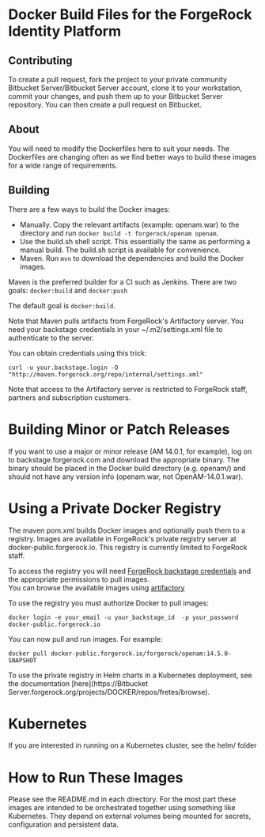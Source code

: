 # Docker Build Files for the ForgeRock Identity Platform

## Contributing 

To create a pull request, fork the project to your private community Bitbucket Server/Bitbucket 
Server account, clone it to your workstation, commit your changes, and push them
up to your Bitbucket Server repository. You can then create a pull request on 
Bitbucket.

## About

You will need to modify the Dockerfiles here to suit your needs. The Dockerfiles
are changing often as we find better ways to build these images for a wide range
 of requirements. 


## Building

There are a few ways to build the Docker images:

* Manually. Copy the relevant artifacts (example: openam.war) to the directory
and run ```docker build -t forgerock/openam openam```.
* Use the build.sh shell script. This essentially the same as 
performing a manual build. The build.sh script
is available for convenience. 
* Maven. Run  ``mvn`` to download the dependencies and build the Docker images.

Maven is the preferred builder for a CI such as Jenkins. There are two goals:
`docker:build` and  `docker:push`

The default goal is `docker:build`.

Note that Maven pulls artifacts from ForgeRock's Artifactory server. You need
your backstage credentials in your ~/.m2/settings.xml file to authenticate to the server.  

You can obtain credentials using this trick:
```
curl -u your.backstage.login -O "http://maven.forgerock.org/repo/internal/settings.xml" 
```
Note that access to the Artifactory server is restricted to ForgeRock staff, partners and subscription customers.


# Building Minor or Patch Releases

If you want to use a major or minor release (AM 14.0.1, for example), log on to
backstage.forgerock.com and download the appropriate binary. The binary should be
placed in the Docker build directory (e.g. openam/) and should not have any
version info (openam.war, not OpenAM-14.0.1.war).

# Using a Private Docker Registry 

The maven pom.xml builds Docker images and optionally push them to a registry. Images are
available in ForgeRock's private registry server at docker-public.forgerock.io. This registry
is currently limited to ForgeRock staff. 

To access the registry you will need 
[ForgeRock backstage credentials](https://backstage.forgerock.com/login) and the appropriate permissions to pull images.  
You can browse the available images using [artifactory](https://docker-public.forgerock.io/repo/webapp/#/artifacts/browse/tree/General/docker-public) 

To use the registry you must authorize Docker to pull images:

```docker login -e your_email -u your_backstage_id  -p your_password docker-public.forgerock.io```

You can now pull and run images. For example:

```docker pull docker-public.forgerock.io/forgerock/openam:14.5.0-SNAPSHOT```

To use the private registry in Helm charts in a Kubernetes deployment, 
see the documentation [here](https://Bitbucket Server.forgerock.org/projects/DOCKER/repos/fretes/browse). 

# Kubernetes

If you are interested in running on a Kubernetes cluster, see the helm/ folder

# How to Run These Images

Please see the README.md in each directory. For the most part these images are intended to be
orchestrated together using something like Kubernetes. They depend on external volumes being
mounted for secrets, configuration and persistent data.
